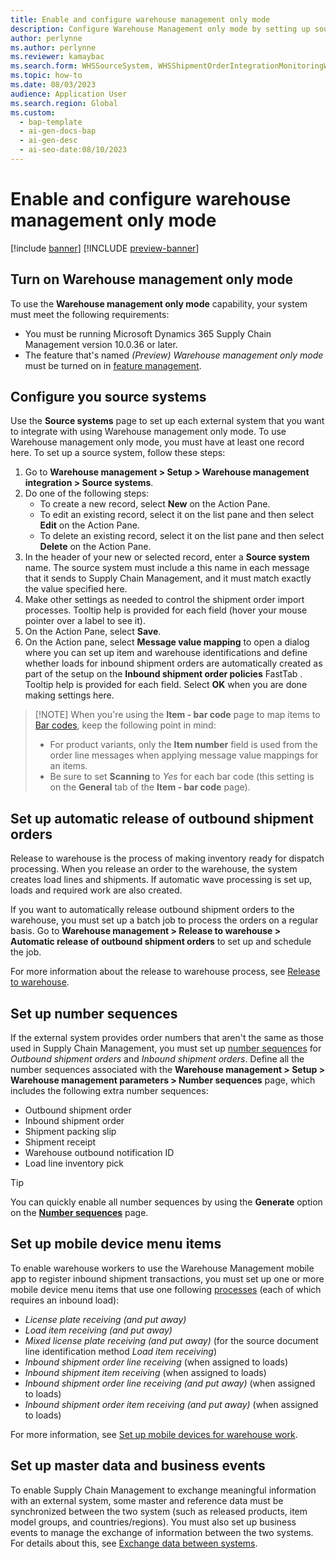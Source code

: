 ```yaml
---
title: Enable and configure warehouse management only mode
description: Configure Warehouse Management only mode by setting up source systems, master data, and business events.
author: perlynne
ms.author: perlynne
ms.reviewer: kamaybac
ms.search.form: WHSSourceSystem, WHSShipmentOrderIntegrationMonitoringWorkspace, SysMessageProcessorMessage, BusinessEventsWorkspace, WHSInboundShipmentOrder, WHSOutboundShipmentOrder, WHSInboundLoadPlanningWorkbench, WHSShipmentPackingSlipJournal, WHSShipmentReceiptJournal, WHSParameters, ExtCodeTable, WHSOutboundShipmentOrderMessage, WHSInboundShipmentOrderMessage
ms.topic: how-to
ms.date: 08/03/2023
audience: Application User
ms.search.region: Global
ms.custom:
  - bap-template
  - ai-gen-docs-bap
  - ai-gen-desc
  - ai-seo-date:08/10/2023
---
```


# Enable and configure warehouse management only mode

[!include [banner](../includes/banner.md)]
[!INCLUDE [preview-banner](../includes/preview-banner.md)]

<!-- KFM: Preview until further notice -->

## <a name="feature-management"></a>Turn on Warehouse management only mode

To use the **Warehouse management only mode** capability, your system must meet the following requirements:

- You must be running Microsoft Dynamics 365 Supply Chain Management version 10.0.36 or later.
- The feature that's named *(Preview) Warehouse management only mode* must be turned on in [feature management](../../fin-ops-core/fin-ops/get-started/feature-management/feature-management-overview.md).

## <a name="source-systems"></a>Configure you source systems

Use the **Source systems** page to set up each external system that you want to integrate with using Warehouse management only mode. To use Warehouse management only mode, you must have at least one record here. To set up a source system, follow these steps:

1. Go to **Warehouse management > Setup > Warehouse management integration > Source systems**.
1. Do one of the following steps:
    - To create a new record, select **New** on the Action Pane.
    - To edit an existing record, select it on the list pane and then select **Edit** on the Action Pane.
    - To delete an existing record, select it on the list pane and then select **Delete** on the Action Pane.
1. In the header of your new or selected record, enter a **Source system** name. The source system must include a this name in each message that it sends to Supply Chain Management, and it must match exactly the value specified here. <!-- KFM: This is pretty light documentation. Maybe we could give a bit more guidance? For example, a short summary of the kinds of settings each FastTab provides. -->
1. Make other settings as needed to control the shipment order import processes. Tooltip help is provided for each field (hover your mouse pointer over a label to see it).
1. On the Action Pane, select **Save**.
1. On the Action pane, select **Message value mapping** to open a dialog where you can set up item and warehouse identifications and define whether loads for inbound shipment orders are automatically created as part of the setup on the **Inbound shipment order policies** FastTab <!-- KFM: I don't really understand this, especially the second part. -->. Tooltip help is provided for each field. Select **OK** when you are done making settings here.

> [!NOTE] <!-- KFM: This note seems out of place. Maybe this belongs in the data topic somewhere? -->
> When you're using the  **Item - bar code** page to map items to [Bar codes](../pim/tasks/create-bar-code-product.md), keep the following point in mind:
>
> - For product variants, only the **Item number** field is used from the order line messages when applying message value mappings for an items. <!-- KFM: I don't understand this. What is an "order line message"? -->
> - Be sure to set **Scanning** to *Yes* for each bar code (this setting is on the **General** tab of the **Item - bar code** page).

## Set up automatic release of outbound shipment orders

Release to warehouse is the process of making inventory ready for dispatch processing. When you release an order to the warehouse, the system creates load lines and shipments. If automatic wave processing is set up, loads and required work are also created. <!-- KFM: I copied this here. Please confirm. -->

If you want to automatically release outbound shipment orders to the warehouse, you must set up a batch job to process the orders on a regular basis. Go to **Warehouse management > Release to warehouse > Automatic release of outbound shipment orders** to set up and schedule the job.

For more information about the release to warehouse process, see [Release to warehouse](release-to-warehouse-process.md).

## <a name="number-sequences"></a>Set up number sequences

<!--KFM: I moved this here from the example topic. Was I right to do this? -->

If the external system provides order numbers that aren't the same as those used in Supply Chain Management, you must set up [number sequences](../../fin-ops-core/fin-ops/organization-administration/number-sequence-overview) for *Outbound shipment orders* and *Inbound shipment orders*. Define all the number sequences associated with the **Warehouse management > Setup > Warehouse management parameters > Number sequences** page, which includes the following extra number sequences:

- Outbound shipment order
- Inbound shipment order
- Shipment packing slip
- Shipment receipt
- Warehouse outbound notification ID
- Load line inventory pick

> [!TIP]
> You can quickly enable all number sequences by using the **Generate** option on the [**Number sequences**](../../fin-ops-core/fin-ops/organization-administration/number-sequence-overview) page.

## Set up mobile device menu items

To enable warehouse workers to use the Warehouse Management mobile app to register inbound shipment transactions, you must set up one or more mobile device menu items that use one following [processes](configure-mobile-devices-warehouse.md#configure-menu-items-to-create-work-for-another-worker-or-process) (each of which requires an inbound load): <!-- KFM: I copied this here. Please confirm. -->

- *License plate receiving (and put away)*
- *Load item receiving (and put away)*
- *Mixed license plate receiving (and put away)* (for the source document line identification method *Load item receiving*)
- *Inbound shipment order line receiving* (when assigned to loads)
- *Inbound shipment item receiving* (when assigned to loads)
- *Inbound shipment order line receiving (and put away)* (when assigned to loads)
- *Inbound shipment order item receiving (and put away)* (when assigned to loads)

For more information, see [Set up mobile devices for warehouse work](configure-mobile-devices-warehouse.md).

## Set up master data and business events

To enable Supply Chain Management to exchange meaningful information with an external system, some master and reference data must be synchronized between the two system (such as released products, item model groups, and countries/regions). You must also set up business events to manage the exchange of information between the two systems. For details about this, see [Exchange data between systems](wms-only-mode-exchange-data.md).
